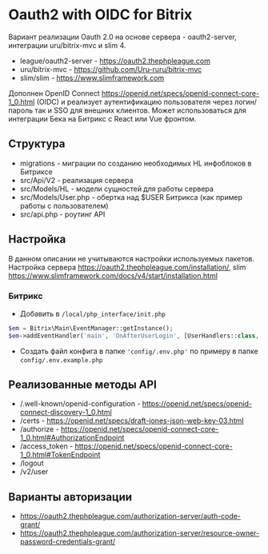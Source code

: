 # Oauth2 with OIDC for Bitrix
Вариант реализации Oauth 2.0 на основе сервера - oauth2-server, интеграции uru/bitrix-mvc и slim 4.
- league/oauth2-server - https://oauth2.thephpleague.com
- uru/bitrix-mvc - https://github.com/Uru-ruru/bitrix-mvc
- slim/slim - https://www.slimframework.com

Дополнен OpenID Connect https://openid.net/specs/openid-connect-core-1_0.html (OIDC) и реализует аутентификацию пользователя через логин/пароль так и SSO для внешних клиентов.
Может использоваться для интеграции Бека на Битрикс с React или Vue фронтом.

## Структура

- migrations - миграции по созданию необходимых HL инфоблоков в Битриксе
- src/Api/V2 - реализация сервера
- src/Models/HL - модели сущностей для работы сервера
- src/Models/User.php - обертка над $USER Битрикса (как пример работы с пользователем)
- src/api.php - роутинг API

## Настройка

В данном описании не учитываются настройки используемых пакетов. Настройка сервера https://oauth2.thephpleague.com/installation/,
slim https://www.slimframework.com/docs/v4/start/installation.html 

### Битрикс
- Добавить в `/local/php_interface/init.php`
````php
$em = Bitrix\Main\EventManager::getInstance();
$em->addEventHandler('main', 'OnAfterUserLogin', [UserHandlers::class, "redirectAfterLogin"]);
````
- Создать файл конфига в папке `'config/.env.php'` по примеру в папке `config/.env.example.php`


## Реализованные методы API

- /.well-known/openid-configuration - https://openid.net/specs/openid-connect-discovery-1_0.html
- /certs - https://openid.net/specs/draft-jones-json-web-key-03.html
- /authorize - https://openid.net/specs/openid-connect-core-1_0.html#AuthorizationEndpoint
- /access_token - https://openid.net/specs/openid-connect-core-1_0.html#TokenEndpoint
- /logout
- /v2/user

## Варианты авторизации

- https://oauth2.thephpleague.com/authorization-server/auth-code-grant/
- https://oauth2.thephpleague.com/authorization-server/resource-owner-password-credentials-grant/


